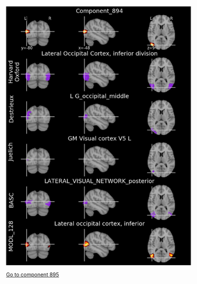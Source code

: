 


![894](preliminary/894.jpg "Component 894")

[Go to component 895](https://parietal-inria.github.io/MODL_atlas/1024/895 "Component 895")